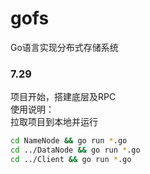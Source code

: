 # gofs
Go语言实现分布式存储系统  
  
### 7.29  
项目开始，搭建底层及RPC  
使用说明：  
拉取项目到本地并运行  
```Bash
cd NameNode && go run *.go
cd ../DataNode && go run *.go
cd ../Client && go run *.go
```
